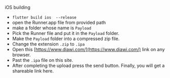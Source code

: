 iOS building

* `flutter build ios  --release`
* open the Runner.app file from provided path
* make a folder whose name is `Payload`
* Pick the Runner file and put it in the `Payload` folder.
* Make the `Payload` folder into a compressed zip file.
* Change the extension `.zip` to `.ipa`
* Open this [https://www.diawi.com/](https://www.diawi.com/) link on any browser.
* Past the `.ipa` file on this site.
* After completing the upload press the send button. Finally, you will get a shareable 	link here.